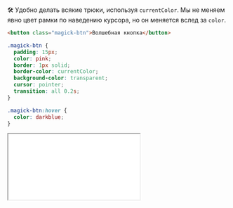 🛠 Удобно делать всякие трюки, используя `currentColor`. Мы не меняем явно цвет рамки по наведению курсора, но он меняется вслед за `color`.

```html
<button class="magick-btn">Волшебная кнопка</button>
```

```css
.magick-btn {
  padding: 15px;
  color: pink;
  border: 1px solid;
  border-color: currentColor;
  background-color: transparent;
  cursor: pointer;
  transition: all 0.2s;
}

.magick-btn:hover {
  color: darkblue;
}
```

<iframe title="currentColor — Наследование в CSS — Дока" src="../demos/current-color.html"></iframe>
